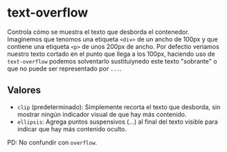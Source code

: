 # text-overflow
Controla cómo se muestra el texto que desborda el contenedor. Imaginemos que tenomos una etiqueta `<div>` de un ancho de 100px y que contiene una etiqueta `<p>` de unos 200px de ancho. Por defectio veriamos nuestro texto cortado en el punto que llega a los 100px, haciendo uso de `text-overflow` podemos solventarlo sustituiynedo este texto "sobrante" o que no puede ser representado por `...`.

## Valores
* `clip` (predeterminado): Simplemente recorta el texto que desborda, sin mostrar ningún indicador visual de que hay más contenido.
* `ellipsis`: Agrega puntos suspensivos (...) al final del texto visible para indicar que hay más contenido oculto.

PD: No confundir con `overflow`.
